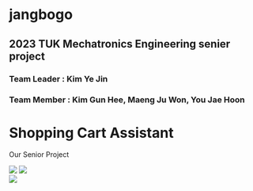 # jangbogo
## 2023 TUK Mechatronics Engineering senier project
### Team Leader : Kim Ye Jin
### Team Member : Kim Gun Hee, Maeng Ju Won, You Jae Hoon

<html>
  <body>
    <h1>Shopping Cart Assistant</h1>
    <p>Our Senior Project</p>
  </body>


  <span>
    <img src="https://img.shields.io/badge/Python-3776AB?style=flat-square&logo=python&logoColor=white"/>
  </span>
  <span>
    <img src="https://img.shields.io/badge/C-A8B9CC?style=flat-square&logo=c&logoColor=black"/>
  </span>
  <br>
  <span>
    <img src="https://img.shields.io/badge/RaspberryPi?style=flat-square&logo=Raspberry Pi&logoColor=RED"/>
  </span>
</html>
